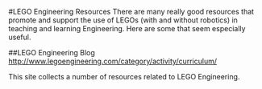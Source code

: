 #LEGO Engineering Resources
There are many really good resources that promote and support the use of LEGOs (with and without robotics) in teaching and learning Engineering.
Here are some that seem especially useful.

##LEGO Engineering Blog
http://www.legoengineering.com/category/activity/curriculum/

This site collects a number of resources related to LEGO Engineering.
